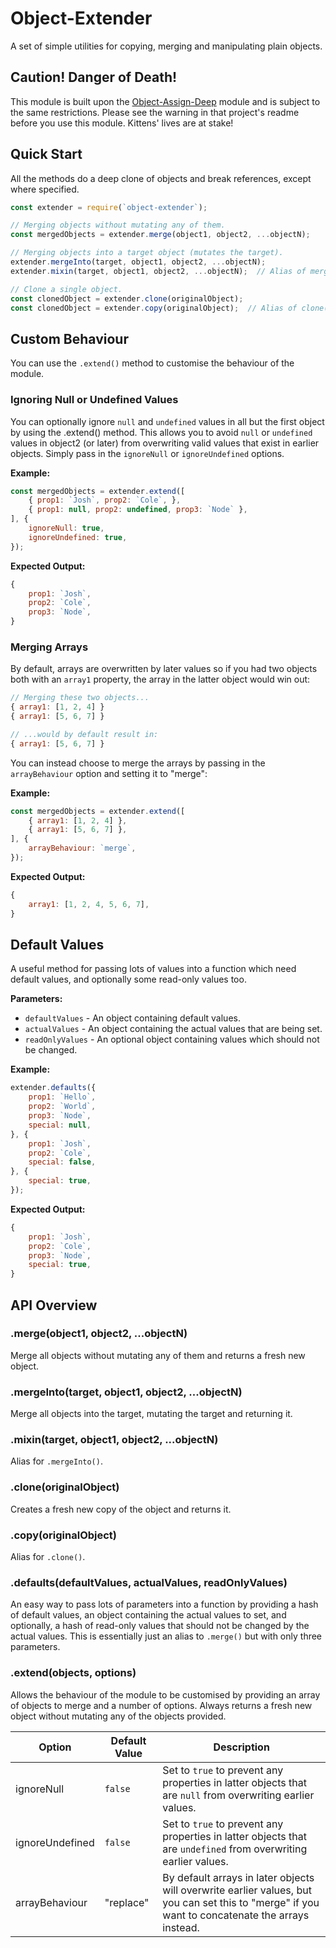 # Object-Extender
A set of simple utilities for copying, merging and manipulating plain objects.

## Caution! Danger of Death!
This module is built upon the [Object-Assign-Deep](https://www.npmjs.com/package/object-assign-deep) module and is subject to the same restrictions. Please see the warning in that project's readme before you use this module. Kittens' lives are at stake!

## Quick Start
All the methods do a deep clone of objects and break references, except where specified.

```javascript
const extender = require(`object-extender`);

// Merging objects without mutating any of them.
const mergedObjects = extender.merge(object1, object2, ...objectN);

// Merging objects into a target object (mutates the target).
extender.mergeInto(target, object1, object2, ...objectN);
extender.mixin(target, object1, object2, ...objectN);  // Alias of mergeInto()

// Clone a single object.
const clonedObject = extender.clone(originalObject);
const clonedObject = extender.copy(originalObject);  // Alias of clone()
```

## Custom Behaviour
You can use the `.extend()` method to customise the behaviour of the module.

### Ignoring Null or Undefined Values
You can optionally ignore `null` and `undefined` values in all but the first object by using the .extend() method. This allows you to avoid `null` or `undefined` values in object2 (or later) from overwriting valid values that exist in earlier objects. Simply pass in the `ignoreNull` or `ignoreUndefined` options.

**Example:**
```javascript
const mergedObjects = extender.extend([
	{ prop1: `Josh`, prop2: `Cole`, },
	{ prop1: null, prop2: undefined, prop3: `Node` },
], {
	ignoreNull: true,
	ignoreUndefined: true,
});
```

**Expected Output:**
```javascript
{
	prop1: `Josh`,
	prop2: `Cole`,
	prop3: `Node`,
}
```

### Merging Arrays
By default, arrays are overwritten by later values so if you had two objects both with an `array1` property, the array in the latter object would win out:

```javascript
// Merging these two objects...
{ array1: [1, 2, 4] }
{ array1: [5, 6, 7] }

// ...would by default result in:
{ array1: [5, 6, 7] }
```

You can instead choose to merge the arrays by passing in the `arrayBehaviour` option and setting it to "merge":

**Example:**
```javascript
const mergedObjects = extender.extend([
	{ array1: [1, 2, 4] },
	{ array1: [5, 6, 7] },
], {
	arrayBehaviour: `merge`,
});
```

**Expected Output:**
```javascript
{
	array1: [1, 2, 4, 5, 6, 7],
}
```

## Default Values
A useful method for passing lots of values into a function which need default values, and optionally some read-only values too.

**Parameters:**
* `defaultValues` - An object containing default values.
* `actualValues` - An object containing the actual values that are being set.
* `readOnlyValues` - An optional object containing values which should not be changed.

**Example:**
```javascript
extender.defaults({
	prop1: `Hello`,
	prop2: `World`,
	prop3: `Node`,
	special: null,
}, {
	prop1: `Josh`,
	prop2: `Cole`,
	special: false,
}, {
	special: true,
});
```

**Expected Output:**
```javascript
{
	prop1: `Josh`,
	prop2: `Cole`,
	prop3: `Node`,
	special: true,
}
```

## API Overview

### .merge(object1, object2, ...objectN)
Merge all objects without mutating any of them and returns a fresh new object.

### .mergeInto(target, object1, object2, ...objectN)
Merge all objects into the target, mutating the target and returning it.

### .mixin(target, object1, object2, ...objectN)
Alias for `.mergeInto()`.

### .clone(originalObject)
Creates a fresh new copy of the object and returns it.

### .copy(originalObject)
Alias for `.clone()`.

### .defaults(defaultValues, actualValues, readOnlyValues)
An easy way to pass lots of parameters into a function by providing a hash of default values, an object containing the actual values to set, and optionally, a hash of read-only values that should not be changed by the actual values. This is essentially just an alias to `.merge()` but with only three parameters.

### .extend(objects, options)
Allows the behaviour of the module to be customised by providing an array of objects to merge and a number of options. Always returns a fresh new object without mutating any of the objects provided.

| Option          | Default Value | Description |
|-----------------|---------------|-------------|
| ignoreNull      | `false`       | Set to `true` to prevent any properties in latter objects that are `null` from overwriting earlier values.
| ignoreUndefined | `false`       | Set to `true` to prevent any properties in latter objects that are `undefined` from overwriting earlier values.
| arrayBehaviour  | "replace"     | By default arrays in later objects will overwrite earlier values, but you can set this to "merge" if you want to concatenate the arrays instead. |
